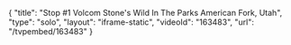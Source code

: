 {
    "title": "Stop #1 Volcom Stone's Wild In The Parks American Fork, Utah",
    "type": "solo",
    "layout": "iframe-static",
    "videoId": "163483",
    "url": "\/tvpembed\/163483"
}